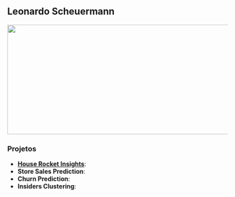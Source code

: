 ## Leonardo Scheuermann


<p align="center">
  <img width="1000" height="250" src="https://user-images.githubusercontent.com/76128123/114486454-540e3c80-9be4-11eb-8a90-8a50adb51c4e.png"/>
</p>

### Projetos

- **[House Rocket Insights](https://github.com/Leonardodsch/house-rocket-insights)**: 
- **Store Sales Prediction**: 
- **Churn Prediction**:
- **Insiders Clustering**: 

